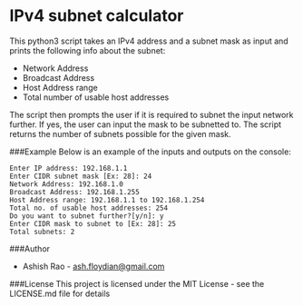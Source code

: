 # IPv4 subnet calculator

This python3 script takes an IPv4 address and a subnet mask as input and prints the following info about the subnet:
* Network Address
* Broadcast Address
* Host Address range
* Total number of usable host addresses

The script then prompts the user if it is required to subnet the input network further. If yes, the user can input the mask to be subnetted to. The script returns the number of subnets possible for the given mask.

###Example
Below is an example of the inputs and outputs on the console:
```commandline
Enter IP address: 192.168.1.1
Enter CIDR subnet mask [Ex: 28]: 24
Network Address: 192.168.1.0
Broadcast Address: 192.168.1.255
Host Address range: 192.168.1.1 to 192.168.1.254
Total no. of usable host addresses: 254
Do you want to subnet further?[y/n]: y
Enter CIDR mask to subnet to [Ex: 28]: 25
Total subnets: 2
```
###Author
* Ashish Rao - <ash.floydian@gmail.com>

###License
This project is licensed under the MIT License - see the LICENSE.md file for details